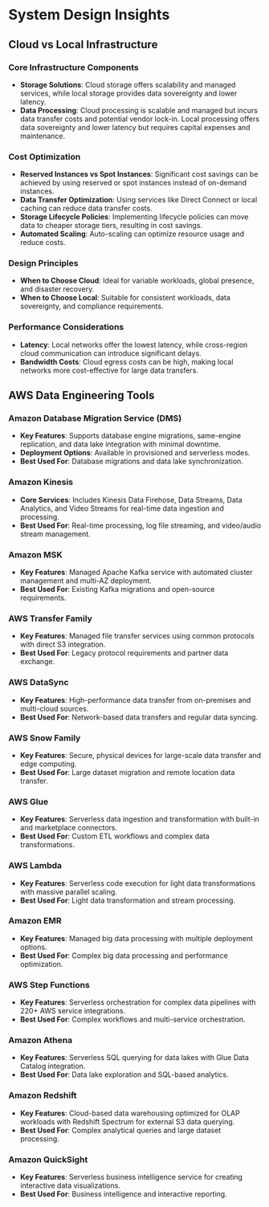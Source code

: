 # System Design Insights

## Cloud vs Local Infrastructure

### Core Infrastructure Components
- **Storage Solutions**: Cloud storage offers scalability and managed services, while local storage provides data sovereignty and lower latency.
- **Data Processing**: Cloud processing is scalable and managed but incurs data transfer costs and potential vendor lock-in. Local processing offers data sovereignty and lower latency but requires capital expenses and maintenance.

### Cost Optimization
- **Reserved Instances vs Spot Instances**: Significant cost savings can be achieved by using reserved or spot instances instead of on-demand instances.
- **Data Transfer Optimization**: Using services like Direct Connect or local caching can reduce data transfer costs.
- **Storage Lifecycle Policies**: Implementing lifecycle policies can move data to cheaper storage tiers, resulting in cost savings.
- **Automated Scaling**: Auto-scaling can optimize resource usage and reduce costs.

### Design Principles
- **When to Choose Cloud**: Ideal for variable workloads, global presence, and disaster recovery.
- **When to Choose Local**: Suitable for consistent workloads, data sovereignty, and compliance requirements.

### Performance Considerations
- **Latency**: Local networks offer the lowest latency, while cross-region cloud communication can introduce significant delays.
- **Bandwidth Costs**: Cloud egress costs can be high, making local networks more cost-effective for large data transfers.

## AWS Data Engineering Tools

### Amazon Database Migration Service (DMS)
- **Key Features**: Supports database engine migrations, same-engine replication, and data lake integration with minimal downtime.
- **Deployment Options**: Available in provisioned and serverless modes.
- **Best Used For**: Database migrations and data lake synchronization.

### Amazon Kinesis
- **Core Services**: Includes Kinesis Data Firehose, Data Streams, Data Analytics, and Video Streams for real-time data ingestion and processing.
- **Best Used For**: Real-time processing, log file streaming, and video/audio stream management.

### Amazon MSK
- **Key Features**: Managed Apache Kafka service with automated cluster management and multi-AZ deployment.
- **Best Used For**: Existing Kafka migrations and open-source requirements.

### AWS Transfer Family
- **Key Features**: Managed file transfer services using common protocols with direct S3 integration.
- **Best Used For**: Legacy protocol requirements and partner data exchange.

### AWS DataSync
- **Key Features**: High-performance data transfer from on-premises and multi-cloud sources.
- **Best Used For**: Network-based data transfers and regular data syncing.

### AWS Snow Family
- **Key Features**: Secure, physical devices for large-scale data transfer and edge computing.
- **Best Used For**: Large dataset migration and remote location data transfer.

### AWS Glue
- **Key Features**: Serverless data ingestion and transformation with built-in and marketplace connectors.
- **Best Used For**: Custom ETL workflows and complex data transformations.

### AWS Lambda
- **Key Features**: Serverless code execution for light data transformations with massive parallel scaling.
- **Best Used For**: Light data transformation and stream processing.

### Amazon EMR
- **Key Features**: Managed big data processing with multiple deployment options.
- **Best Used For**: Complex big data processing and performance optimization.

### AWS Step Functions
- **Key Features**: Serverless orchestration for complex data pipelines with 220+ AWS service integrations.
- **Best Used For**: Complex workflows and multi-service orchestration.

### Amazon Athena
- **Key Features**: Serverless SQL querying for data lakes with Glue Data Catalog integration.
- **Best Used For**: Data lake exploration and SQL-based analytics.

### Amazon Redshift
- **Key Features**: Cloud-based data warehousing optimized for OLAP workloads with Redshift Spectrum for external S3 data querying.
- **Best Used For**: Complex analytical queries and large dataset processing.

### Amazon QuickSight
- **Key Features**: Serverless business intelligence service for creating interactive data visualizations.
- **Best Used For**: Business intelligence and interactive reporting.
